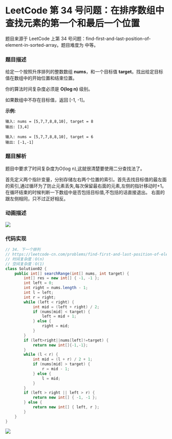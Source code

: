 # LeetCode 第 34 号问题：在排序数组中查找元素的第一个和最后一个位置


题目来源于 LeetCode 上第 34 号问题：find-first-and-last-position-of-element-in-sorted-array。题目难度为 中等。

### 题目描述

给定一个按照升序排列的整数数组 **nums**，和一个目标值 **target**。找出给定目标值在数组中的开始位置和结束位置。

你的算法时间复杂度必须是 **O(log n)** 级别。

如果数组中不存在目标值，返回 [-1, -1]。


**示例:**

```
输入: nums = [5,7,7,8,8,10], target = 8
输出: [3,4]
```
```
输入: nums = [5,7,7,8,8,10], target = 6
输出: [-1,-1]
```
### 题目解析

题目中要求了时间复杂度为O(log n),这就很清楚要使用二分查找法了。

首先定义两个指针变量，分别存储左右两个位置的索引。首先去找目标值的最左面的索引,通过循环为了防止元素丢失,每次保留最右面的元素,左侧的指针移动时+1。在循环结束的时候判断一下数组中是否包括目标值,不包括的话直接退出。
右面的跟左侧相同，只不过正好相反。



### 动画描述

![](..\Animation\在排序数组中查找元素的第一个和最后一个位置.gif)

### 代码实现

```java
// 34. 下一个排列
// https://leetcode-cn.com/problems/find-first-and-last-position-of-element-in-sorted-array/
// 时间复杂度：O(n)
// 空间复杂度：O(1)
class Solution02 {
    public int[] searchRange(int[] nums, int target) {
		int[] res = new int[] { -1, -1 };
		int left = 0;
		int right = nums.length - 1;
		int l = left;
		int r = right;
		while (left < right) {
			int mid = (left + right) / 2;
			if (nums[mid] < target) {
				left = mid + 1;
			} else {
				right = mid;
			}
		}
		if (left>right||nums[left]!=target) {
			return new int[]{-1,-1};
		}
		while (l < r) {
			int mid = (l + r) / 2 + 1;
			if (nums[mid] > target) {
				r = mid - 1;
			} else {
				l = mid;
			}
		}
		if (left > right || left > r) {
			return new int[] { -1, -1 };
		} else {
			return new int[] { left, r };
		}
	}
}

```

 ![](../../Pictures/qrcode.jpg)
